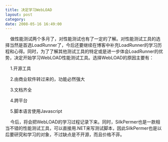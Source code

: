 ```yaml
---
title: 决定学习WebLOAD
layout: post
category: 
date: 2008-05-16 16:49:00
---
```


&nbsp;&nbsp;&nbsp; 做性能测试两个多月了，对性能测试也有了一定的了解。对性能测试工具的选择当然是首选LoadRunner了，今后还要继续在博客中补充LoadRunner的学习历程和心得。同时，为了了解其他测试工具的特定或是进一步体会LoadRunner的优势，决定开始学习WebLOAD性能测试工具。选择WebLOAD的原因主要有：

&nbsp;&nbsp;&nbsp; 1.开源工具

&nbsp;&nbsp;&nbsp; 2.由商业软件转过来的，功能必然强大

&nbsp;&nbsp;&nbsp; 3.文档齐全

&nbsp;&nbsp;&nbsp; 4.跨平台

&nbsp;&nbsp;&nbsp; 5.脚本语言使用Javascript

&nbsp;&nbsp;&nbsp; 今后，将会把WebLOAD的学习过程记录下来。同时，SilkPermer也是一款相当不错的性能测试工具，可以直接用.NET来写测试脚本，因此SilkPermer也是以后要研究和学习的对象，不过缺点是不开源，而且价格不菲。
